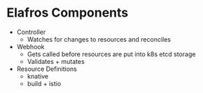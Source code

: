 # Elafros Components

* Controller
  * Watches for changes to resources and reconciles
* Webhook
  * Gets called before resources are put into k8s etcd storage
  * Validates + mutates
* Resource Definitions
  * knative
  * build + istio

